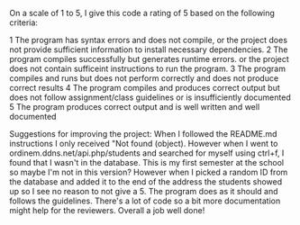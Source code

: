 On a scale of 1 to 5, I give this code a rating of 5 based on the following criteria:

1  The program has syntax errors and does not compile, or the project does not provide sufficient information to install necessary dependencies.
2  The program compiles successfully but generates runtime errors. or the project does not contain sufficeint instructions to run the program.
3  The program compiles and runs but does not perform correctly and does not produce correct results
4  The program compiles and produces correct output but does not follow assignment/class guidelines or is insufficiently documented
5  The program produces correct output and is well written and well documented

Suggestions for improving the project:
When I followed the README.md instructions I only received "Not found (object). However when I went to ordinem.ddns.net/api.php/students
and searched for myself using ctrl+f, I found that I wasn't in the database. This is my first semester at the school so maybe I'm
not in this version? However when I picked a random ID from the database and added it to the end of the address the students showed up
so I see no reason to not give a 5. The program does as it should and follows the guidelines. There's a lot of code so a bit more
documentation might help for the reviewers. Overall a job well done!